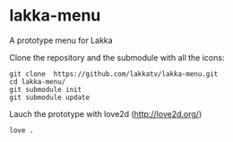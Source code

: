 lakka-menu
==========

A prototype menu for Lakka

Clone the repository and the submodule with all the icons: 

    git clone  https://github.com/lakkatv/lakka-menu.git
    cd lakka-menu/
    git submodule init
    git submodule update

Lauch the prototype with love2d (http://love2d.org/)

    love .
